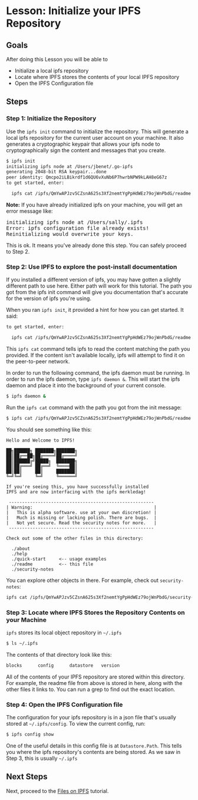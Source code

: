 # Lesson: Initialize your IPFS Repository

## Goals

After doing this Lesson you will be able to

* Initialize a local ipfs repository
* Locate where IPFS stores the contents of your local IPFS repository
* Open the IPFS Configuration file

## Steps

### Step 1: Initialize the Repository

Use the `ipfs init` command to initialize the repository. This will generate a local ipfs repository for the current user account on your machine. It also generates a cryptographic keypair that allows your ipfs node to cryptographically sign the content and messages that you create.

```sh
$ ipfs init
initializing ipfs node at /Users/jbenet/.go-ipfs
generating 2048-bit RSA keypair...done
peer identity: Qmcpo2iLBikrdf1d6QU6vXuNb6P7hwrbNPW9kLAH8eG67z
to get started, enter:

  ipfs cat /ipfs/QmYwAPJzv5CZsnA625s3Xf2nemtYgPpHdWEz79ojWnPbdG/readme

```

<div class="alert alert-info">
<b>Note:</b> If you have already initialized ipfs on your machine, you will get an error message like:

<pre>
initializing ipfs node at /Users/sally/.ipfs
Error: ipfs configuration file already exists!
Reinitializing would overwrite your keys.
</pre>

This is ok. It means you've already done this step. You can safely proceed to Step 2.
</div>

### Step 2: Use IPFS to explore the post-install documentation

<div class="alert alert-info">
If you installed a different version of ipfs, you may have gotten a slightly different path to use here. Either path will work for this tutorial. The path you got from the ipfs init command will give you documentation that's accurate for the version of ipfs you're using.
</div>

When you ran `ipfs init`, it provided a hint for how you can get started. It said:
```bash
to get started, enter:

  ipfs cat /ipfs/QmYwAPJzv5CZsnA625s3Xf2nemtYgPpHdWEz79ojWnPbdG/readme

```

This `ipfs cat` command tells ipfs to read the content matching the path you provided.  If the content isn't available locally, ipfs will attempt to find it on the peer-to-peer network.

In order to run the following command, the ipfs daemon must be running.  In order to run the ipfs daemon, type `ipfs daemon &`.  This will start the ipfs daemon and place it into the background of your current console.

```sh
$ ipfs daemon &
```

Run the `ipfs cat` command with the path you got from the init message:

```sh
$ ipfs cat /ipfs/QmYwAPJzv5CZsnA625s3Xf2nemtYgPpHdWEz79ojWnPbdG/readme
```

You should see something like this:

```
Hello and Welcome to IPFS!

██╗██████╗ ███████╗███████╗
██║██╔══██╗██╔════╝██╔════╝
██║██████╔╝█████╗  ███████╗
██║██╔═══╝ ██╔══╝  ╚════██║
██║██║     ██║     ███████║
╚═╝╚═╝     ╚═╝     ╚══════╝

If you're seeing this, you have successfully installed
IPFS and are now interfacing with the ipfs merkledag!

 -------------------------------------------------------
| Warning:                                              |
|   This is alpha software. use at your own discretion! |
|   Much is missing or lacking polish. There are bugs.  |
|   Not yet secure. Read the security notes for more.   |
 -------------------------------------------------------

Check out some of the other files in this directory:

  ./about
  ./help
  ./quick-start     <-- usage examples
  ./readme          <-- this file
  ./security-notes

```

You can explore other objects in there. For example, check out `security-notes`:


```sh
ipfs cat /ipfs/QmYwAPJzv5CZsnA625s3Xf2nemtYgPpHdWEz79ojWnPbdG/security-notes
```

### Step 3: Locate where IPFS Stores the Repository Contents on your Machine

`ipfs` stores its local object repository in `~/.ipfs`

```sh
$ ls ~/.ipfs
```

The contents of that directory look like this:

```sh
blocks		config		datastore	version
```
All of the contents of your IPFS repository are stored within this directory. For example, the readme file from above is stored in here, along with the other files it links to. You can run a grep to find out the exact location.

### Step 4: Open the IPFS Configuration file

The configuration for your ipfs repository is in a json file that's usually stored at `~/.ipfs/config`. To view the current config, run:

```sh
$ ipfs config show
```
One of the useful details in this config file is at `Datastore.Path`. This tells you where the ipfs repository's contents are being stored. As we saw in Step 3, this is usually `~/.ipfs`

## Next Steps

Next, proceed to the [Files on IPFS](../../files-on-ipfs) tutorial.
